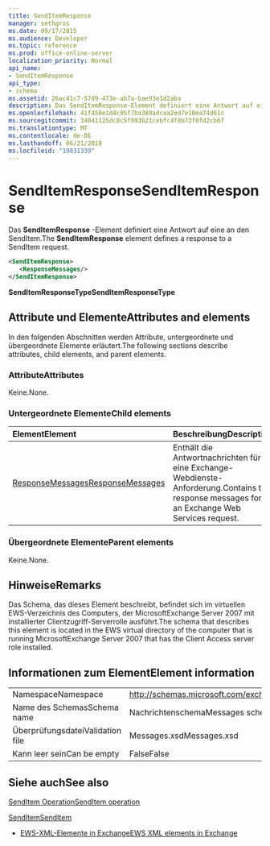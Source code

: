 ```yaml
---
title: SendItemResponse
manager: sethgros
ms.date: 09/17/2015
ms.audience: Developer
ms.topic: reference
ms.prod: office-online-server
localization_priority: Normal
api_name:
- SendItemResponse
api_type:
- schema
ms.assetid: 26ac41c7-57d9-473e-ab7a-bae93e1d2aba
description: Das SendItemResponse-Element definiert eine Antwort auf eine an den SendItem.
ms.openlocfilehash: 41f450e1d4c95f7ba389adcaa2ed7e18ea74d61c
ms.sourcegitcommit: 34041125dc8c5f993b21cebfc4f8b72f0fd2cb6f
ms.translationtype: MT
ms.contentlocale: de-DE
ms.lasthandoff: 06/21/2018
ms.locfileid: "19831339"
---
```

# <a name="senditemresponse"></a><span data-ttu-id="051ad-103">SendItemResponse</span><span class="sxs-lookup"><span data-stu-id="051ad-103">SendItemResponse</span></span>

<span data-ttu-id="051ad-104">Das **SendItemResponse** -Element definiert eine Antwort auf eine an den SendItem.</span><span class="sxs-lookup"><span data-stu-id="051ad-104">The **SendItemResponse** element defines a response to a SendItem request.</span></span> 
  
```xml
<SendItemResponse>
   <ResponseMessages/>
</SendItemResponse>
```

 <span data-ttu-id="051ad-105">**SendItemResponseType**</span><span class="sxs-lookup"><span data-stu-id="051ad-105">**SendItemResponseType**</span></span>
## <a name="attributes-and-elements"></a><span data-ttu-id="051ad-106">Attribute und Elemente</span><span class="sxs-lookup"><span data-stu-id="051ad-106">Attributes and elements</span></span>

<span data-ttu-id="051ad-107">In den folgenden Abschnitten werden Attribute, untergeordnete und übergeordnete Elemente erläutert.</span><span class="sxs-lookup"><span data-stu-id="051ad-107">The following sections describe attributes, child elements, and parent elements.</span></span>
  
### <a name="attributes"></a><span data-ttu-id="051ad-108">Attribute</span><span class="sxs-lookup"><span data-stu-id="051ad-108">Attributes</span></span>

<span data-ttu-id="051ad-109">Keine.</span><span class="sxs-lookup"><span data-stu-id="051ad-109">None.</span></span>
  
### <a name="child-elements"></a><span data-ttu-id="051ad-110">Untergeordnete Elemente</span><span class="sxs-lookup"><span data-stu-id="051ad-110">Child elements</span></span>

|<span data-ttu-id="051ad-111">**Element**</span><span class="sxs-lookup"><span data-stu-id="051ad-111">**Element**</span></span>|<span data-ttu-id="051ad-112">**Beschreibung**</span><span class="sxs-lookup"><span data-stu-id="051ad-112">**Description**</span></span>|
|:-----|:-----|
|[<span data-ttu-id="051ad-113">ResponseMessages</span><span class="sxs-lookup"><span data-stu-id="051ad-113">ResponseMessages</span></span>](responsemessages.md) <br/> |<span data-ttu-id="051ad-114">Enthält die Antwortnachrichten für eine Exchange-Webdienste-Anforderung.</span><span class="sxs-lookup"><span data-stu-id="051ad-114">Contains the response messages for an Exchange Web Services request.</span></span>  <br/> |
   
### <a name="parent-elements"></a><span data-ttu-id="051ad-115">Übergeordnete Elemente</span><span class="sxs-lookup"><span data-stu-id="051ad-115">Parent elements</span></span>

<span data-ttu-id="051ad-116">Keine.</span><span class="sxs-lookup"><span data-stu-id="051ad-116">None.</span></span>
  
## <a name="remarks"></a><span data-ttu-id="051ad-117">Hinweise</span><span class="sxs-lookup"><span data-stu-id="051ad-117">Remarks</span></span>

<span data-ttu-id="051ad-118">Das Schema, das dieses Element beschreibt, befindet sich im virtuellen EWS-Verzeichnis des Computers, der MicrosoftExchange Server 2007 mit installierter Clientzugriff-Serverrolle ausführt.</span><span class="sxs-lookup"><span data-stu-id="051ad-118">The schema that describes this element is located in the EWS virtual directory of the computer that is running MicrosoftExchange Server 2007 that has the Client Access server role installed.</span></span>
  
## <a name="element-information"></a><span data-ttu-id="051ad-119">Informationen zum Element</span><span class="sxs-lookup"><span data-stu-id="051ad-119">Element information</span></span>

|||
|:-----|:-----|
|<span data-ttu-id="051ad-120">Namespace</span><span class="sxs-lookup"><span data-stu-id="051ad-120">Namespace</span></span>  <br/> |http://schemas.microsoft.com/exchange/services/2006/messages  <br/> |
|<span data-ttu-id="051ad-121">Name des Schemas</span><span class="sxs-lookup"><span data-stu-id="051ad-121">Schema name</span></span>  <br/> |<span data-ttu-id="051ad-122">Nachrichtenschema</span><span class="sxs-lookup"><span data-stu-id="051ad-122">Messages schema</span></span>  <br/> |
|<span data-ttu-id="051ad-123">Überprüfungsdatei</span><span class="sxs-lookup"><span data-stu-id="051ad-123">Validation file</span></span>  <br/> |<span data-ttu-id="051ad-124">Messages.xsd</span><span class="sxs-lookup"><span data-stu-id="051ad-124">Messages.xsd</span></span>  <br/> |
|<span data-ttu-id="051ad-125">Kann leer sein</span><span class="sxs-lookup"><span data-stu-id="051ad-125">Can be empty</span></span>  <br/> |<span data-ttu-id="051ad-126">False</span><span class="sxs-lookup"><span data-stu-id="051ad-126">False</span></span>  <br/> |
   
## <a name="see-also"></a><span data-ttu-id="051ad-127">Siehe auch</span><span class="sxs-lookup"><span data-stu-id="051ad-127">See also</span></span>



[<span data-ttu-id="051ad-128">SendItem Operation</span><span class="sxs-lookup"><span data-stu-id="051ad-128">SendItem operation</span></span>](senditem-operation.md)
  
[<span data-ttu-id="051ad-129">SendItem</span><span class="sxs-lookup"><span data-stu-id="051ad-129">SendItem</span></span>](senditem.md)


- [<span data-ttu-id="051ad-130">EWS-XML-Elemente in Exchange</span><span class="sxs-lookup"><span data-stu-id="051ad-130">EWS XML elements in Exchange</span></span>](ews-xml-elements-in-exchange.md)

